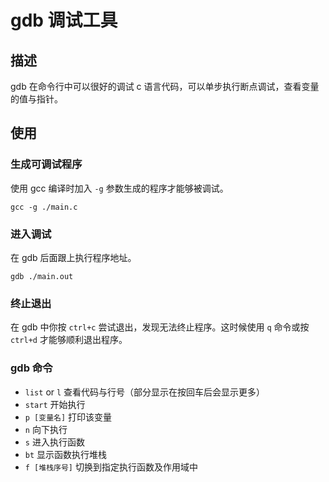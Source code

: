 # gdb 调试工具

## 描述

gdb 在命令行中可以很好的调试 c 语言代码，可以单步执行断点调试，查看变量的值与指针。


## 使用

### 生成可调试程序

使用 gcc 编译时加入 `-g` 参数生成的程序才能够被调试。

```
gcc -g ./main.c
```


### 进入调试

在 gdb 后面跟上执行程序地址。

```
gdb ./main.out
```


### 终止退出

在 gdb 中你按 `ctrl+c` 尝试退出，发现无法终止程序。这时候使用 `q` 命令或按 `ctrl+d` 才能够顺利退出程序。


### gdb 命令

* `list` or `l` 查看代码与行号（部分显示在按回车后会显示更多）
* `start` 开始执行
* `p [变量名]` 打印该变量
* `n` 向下执行
* `s` 进入执行函数
* `bt` 显示函数执行堆栈
* `f [堆栈序号]` 切换到指定执行函数及作用域中

